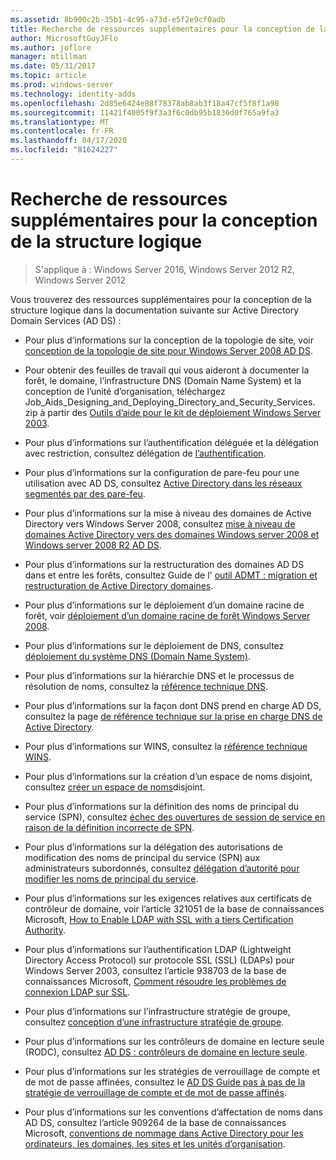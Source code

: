 ```yaml
---
ms.assetid: 8b900c2b-35b1-4c95-a73d-e5f2e9cf0adb
title: Recherche de ressources supplémentaires pour la conception de la structure logique
author: MicrosoftGuyJFlo
ms.author: joflore
manager: mtillman
ms.date: 05/31/2017
ms.topic: article
ms.prod: windows-server
ms.technology: identity-adds
ms.openlocfilehash: 2d85e6424e88f78378ab8ab3f18a47cf5f8f1a98
ms.sourcegitcommit: 11421f4005f9f3a3f6c0db95b1836d0f765a9fa3
ms.translationtype: MT
ms.contentlocale: fr-FR
ms.lasthandoff: 04/17/2020
ms.locfileid: "81624227"
---
```

# <a name="finding-additional-resources-for-logical-structure-design"></a>Recherche de ressources supplémentaires pour la conception de la structure logique

> S'applique à : Windows Server 2016, Windows Server 2012 R2, Windows Server 2012

Vous trouverez des ressources supplémentaires pour la conception de la structure logique dans la documentation suivante sur Active Directory Domain Services (AD DS) :

- Pour plus d’informations sur la conception de la topologie de site, voir [conception de la topologie de site pour Windows Server 2008 AD DS](Designing-the-Site-Topology.md).

- Pour obtenir des feuilles de travail qui vous aideront à documenter la forêt, le domaine, l’infrastructure DNS (Domain Name System) et la conception de l’unité d’organisation, téléchargez Job_Aids_Designing_and_Deploying_Directory_and_Security_Services. zip à partir des [Outils d’aide pour le kit de déploiement Windows Server 2003](https://microsoft.com/download/details.aspx?id=9608).

- Pour plus d’informations sur l’authentification déléguée et la délégation avec restriction, consultez délégation de [l’authentification](https://docs.microsoft.com/previous-versions/windows/it-pro/windows-server-2003/cc739740(v=ws.10)).

- Pour plus d’informations sur la configuration de pare-feu pour une utilisation avec AD DS, consultez [Active Directory dans les réseaux segmentés par des pare-feu](https://microsoft.com/download/details.aspx?familyid=c2ef3846-43f0-4caf-9767-a9166368434e).

- Pour plus d’informations sur la mise à niveau des domaines de Active Directory vers Windows Server 2008, consultez [mise à niveau de domaines Active Directory vers des domaines Windows server 2008 et Windows server 2008 R2 AD DS](https://docs.microsoft.com/previous-versions/windows/it-pro/windows-server-2008-R2-and-2008/cc731188(v=ws.10)).

- Pour plus d’informations sur la restructuration des domaines AD DS dans et entre les forêts, consultez Guide de l' [outil ADMT : migration et restructuration de Active Directory domaines](https://docs.microsoft.com/previous-versions/windows/it-pro/windows-server-2008-R2-and-2008/cc974332(v=ws.10)).

- Pour plus d’informations sur le déploiement d’un domaine racine de forêt, voir [déploiement d’un domaine racine de forêt Windows Server 2008](https://docs.microsoft.com/previous-versions/windows/it-pro/windows-server-2008-R2-and-2008/cc731174(v=ws.10)).

- Pour plus d’informations sur le déploiement de DNS, consultez [déploiement du système DNS (Domain Name System)](https://docs.microsoft.com/previous-versions/windows/it-pro/windows-server-2003/cc780661(v=ws.10)).

- Pour plus d’informations sur la hiérarchie DNS et le processus de résolution de noms, consultez la [référence technique DNS](https://docs.microsoft.com/previous-versions/windows/it-pro/windows-server-2003/cc779926(v=ws.10)).

- Pour plus d’informations sur la façon dont DNS prend en charge AD DS, consultez la page [de référence technique sur la prise en charge DNS de Active Directory](https://docs.microsoft.com/previous-versions/windows/it-pro/windows-server-2003/cc781627(v=ws.10)).

- Pour plus d’informations sur WINS, consultez la [référence technique WINS](https://docs.microsoft.com/previous-versions/windows/it-pro/windows-server-2003/cc736411(v=ws.10)).

- Pour plus d’informations sur la création d’un espace de noms disjoint, consultez [créer un espace de noms](https://docs.microsoft.com/previous-versions/windows/it-pro/windows-server-2003/cc755926(v=ws.10))disjoint.

- Pour plus d’informations sur la définition des noms de principal du service (SPN), consultez [échec des ouvertures de session de service en raison de la définition incorrecte de SPN](https://docs.microsoft.com/previous-versions/windows/it-pro/windows-server-2003/cc772897(v=ws.10)).

- Pour plus d’informations sur la délégation des autorisations de modification des noms de principal du service (SPN) aux administrateurs subordonnés, consultez [délégation d’autorité pour modifier les noms de principal du service](https://technet.microsoft.com/library/cc772895(WS.10).aspx).

- Pour plus d’informations sur les exigences relatives aux certificats de contrôleur de domaine, voir l’article 321051 de la base de connaissances Microsoft, [How to Enable LDAP with SSL with a tiers Certification Authority](https://support.microsoft.com/help/321051/).

- Pour plus d’informations sur l’authentification LDAP (Lightweight Directory Access Protocol) sur protocole SSL (SSL) (LDAPs) pour Windows Server 2003, consultez l’article 938703 de la base de connaissances Microsoft, [Comment résoudre les problèmes de connexion LDAP sur SSL](https://support.microsoft.com/help/938703/).

- Pour plus d’informations sur l’infrastructure stratégie de groupe, consultez [conception d’une infrastructure stratégie de groupe](https://docs.microsoft.com/previous-versions/windows/it-pro/windows-server-2003/cc786524(v=ws.10)).

- Pour plus d’informations sur les contrôleurs de domaine en lecture seule (RODC), consultez [AD DS : contrôleurs de domaine en lecture seule](https://docs.microsoft.com/previous-versions/windows/it-pro/windows-server-2008-R2-and-2008/cc732801(v=ws.10)).

- Pour plus d’informations sur les stratégies de verrouillage de compte et de mot de passe affinées, consultez le [AD DS Guide pas à pas de la stratégie de verrouillage de compte et de mot de passe affinés](https://docs.microsoft.com/previous-versions/windows/it-pro/windows-server-2008-R2-and-2008/cc770842(v=ws.10)).

- Pour plus d’informations sur les conventions d’affectation de noms dans AD DS, consultez l’article 909264 de la base de connaissances Microsoft, [conventions de nommage dans Active Directory pour les ordinateurs, les domaines, les sites et les unités d’organisation](https://support.microsoft.com/help/909264/).
